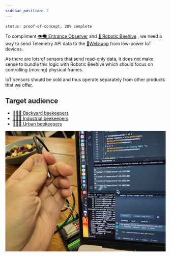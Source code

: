 ```yaml
---
sidebar_position: 2
---
```

`status: proof-of-concept, 20% complete`

To compliment [👁️‍🗨️ Entrance Observer](../👁️‍🗨️%20Entrance%20Observer/👁️‍🗨️%20Entrance%20Observer.md) and [🧿 Robotic Beehive](🧿%20Robotic%20Beehive/🧿%20Robotic%20Beehive.md) , we need a way to send Telemetry API data to the [📱Web-app](📱Web-app/📱Web-app.md) from low-power IoT devices.

As there are lots of sensors that send read-only data, it does not make sense to bundle this logic with Robotic Beehive which should focus on controlling (moving) physical frames.

IoT sensors should be sold and thus operate separately from other products that we offer.
## Target audience
- [👨🏻‍🚀 Backyard beekeepers](../../clients/👨🏻‍🚀%20Backyard%20beekeepers.md)
- [👨🏻‍🚒 Industrial beekeepers](../../clients/👨🏻‍🚒%20Industrial%20beekeepers.md)
- [👩🏼‍🏫 Urban beekeepers](../../clients/👩🏼‍🏫%20Urban%20beekeepers.md)

![](../../img/20240726_000022.webp)
